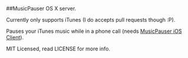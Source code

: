 ##MusicPauser OS X server.

Currently only supports iTunes (I do accepts pull requests though :P).

Pauses your iTunes music while in a phone call (needs [MusicPauser iOS Client](https://github.com/orikad/MusicPauser--iOS-client)).

MIT Licensed, read LICENSE for more info.
